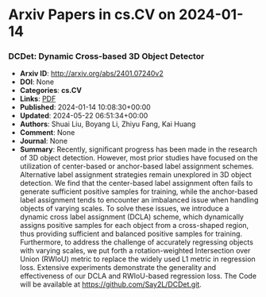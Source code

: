 # Arxiv Papers in cs.CV on 2024-01-14
### DCDet: Dynamic Cross-based 3D Object Detector
- **Arxiv ID**: http://arxiv.org/abs/2401.07240v2
- **DOI**: None
- **Categories**: **cs.CV**
- **Links**: [PDF](http://arxiv.org/pdf/2401.07240v2)
- **Published**: 2024-01-14 10:08:30+00:00
- **Updated**: 2024-05-22 06:51:34+00:00
- **Authors**: Shuai Liu, Boyang Li, Zhiyu Fang, Kai Huang
- **Comment**: None
- **Journal**: None
- **Summary**: Recently, significant progress has been made in the research of 3D object detection. However, most prior studies have focused on the utilization of center-based or anchor-based label assignment schemes. Alternative label assignment strategies remain unexplored in 3D object detection. We find that the center-based label assignment often fails to generate sufficient positive samples for training, while the anchor-based label assignment tends to encounter an imbalanced issue when handling objects of varying scales. To solve these issues, we introduce a dynamic cross label assignment (DCLA) scheme, which dynamically assigns positive samples for each object from a cross-shaped region, thus providing sufficient and balanced positive samples for training. Furthermore, to address the challenge of accurately regressing objects with varying scales, we put forth a rotation-weighted Intersection over Union (RWIoU) metric to replace the widely used L1 metric in regression loss. Extensive experiments demonstrate the generality and effectiveness of our DCLA and RWIoU-based regression loss. The Code will be available at https://github.com/Say2L/DCDet.git.



